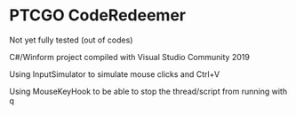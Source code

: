 # PTCGO CodeRedeemer

Not yet fully tested (out of codes)


C#/Winform project compiled with Visual Studio Community 2019


Using InputSimulator to simulate mouse clicks and Ctrl+V

Using MouseKeyHook to be able to stop the thread/script from running with q




